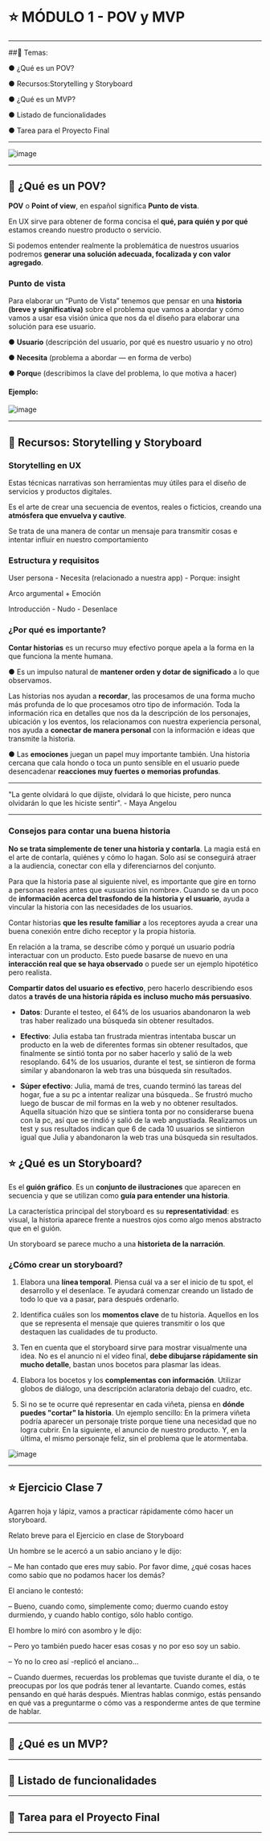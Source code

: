 # :star: MÓDULO 1 - POV y MVP

---

##:book: Temas:

● ¿Qué es un POV?

● Recursos:Storytelling y Storyboard

● ¿Qué es un MVP?

● Listado de funcionalidades

● Tarea para el Proyecto Final

---

![image](https://user-images.githubusercontent.com/72580574/227750336-ecc46904-d3e6-4ece-8467-ee036658cb71.png)


---

## :stars: ¿Qué es un POV?

**POV** o **Point of view**, en español significa **Punto de vista**.

En UX sirve para obtener de forma concisa el **qué, para quién y por qué** estamos creando nuestro producto o servicio.

Si podemos entender realmente la problemática de nuestros usuarios podremos **generar una solución adecuada, focalizada y con valor agregado**.


### Punto de vista
 
Para elaborar un “Punto de Vista” tenemos que pensar en una **historia (breve y significativa)** sobre el problema que vamos a abordar y cómo vamos a usar esa visión única que nos da el diseño para elaborar una solución para ese usuario.

● **Usuario** (descripción del usuario, por qué es nuestro usuario y no otro)

● **Necesita** (problema a abordar — en forma de verbo)

● **Porqu**e (describimos la clave del problema, lo que motiva a hacer)

#### Ejemplo:

![image](https://user-images.githubusercontent.com/72580574/227750393-beb8602e-ffe2-4329-b491-36f5aca397ba.png)




---

## :stars: Recursos: Storytelling y Storyboard

### Storytelling en UX

Estas técnicas narrativas son herramientas muy útiles para el diseño de servicios y productos digitales.

Es el arte de crear una secuencia de eventos, reales o ficticios, creando una **atmósfera que envuelva y cautive**.

Se trata de una manera de contar un mensaje para transmitir cosas e intentar influir en nuestro comportamiento

### Estructura y requisitos

User persona - Necesita (relacionado a nuestra app) - Porque: insight

Arco argumental + Emoción

Introducción - Nudo - Desenlace

### ¿Por qué es importante?

**Contar historias** es un recurso muy efectivo porque apela a la forma en la que funciona la mente humana.

● Es un impulso natural de **mantener orden y dotar de significado** a lo que observamos.

Las historias nos ayudan a **recordar**, las procesamos de una forma mucho más profunda de lo que procesamos otro tipo de información. Toda la información rica en detalles que nos da la descripción de los personajes, ubicación y los eventos, los relacionamos con nuestra experiencia personal, nos ayuda a **conectar de manera personal** con la información e ideas que transmite la historia.

● Las **emociones** juegan un papel muy importante también. Una historia cercana que cala hondo o toca un punto sensible en el usuario puede
desencadenar **reacciones muy fuertes o memorias profundas**.

---

"La gente olvidará lo que dijiste, olvidará lo que hiciste, pero nunca olvidarán lo que les hiciste sentir". - Maya Angelou

---

### Consejos para contar una buena historia

**No se trata simplemente de tener una historia y contarla**. La magia está en el arte de contarla, quiénes y cómo lo hagan. Solo así se conseguirá atraer a la
audiencia, conectar con ella y diferenciarnos del conjunto.

Para que la historia pase al siguiente nivel, es importante que gire en torno a personas reales antes que «usuarios sin nombre». Cuando se da un poco de
**información acerca del trasfondo de la historia y el usuario**, ayuda a vincular la historia con las necesidades de los usuarios.

Contar historias **que les resulte familiar** a los receptores ayuda a crear una buena conexión entre dicho receptor y la propia historia.

En relación a la trama, se describe cómo y porqué un usuario podría interactuar con un producto. Esto puede basarse de nuevo en una **interacción real que se
haya observado** o puede ser un ejemplo hipotético pero realista.

**Compartir datos del usuario es efectivo**, pero hacerlo describiendo esos datos **a través de una historia rápida es incluso mucho más persuasivo**.

- **Datos**: Durante el testeo, el 64% de los usuarios abandonaron la web tras haber realizado una búsqueda sin obtener resultados.

- **Efectivo**: Julia estaba tan frustrada mientras intentaba buscar un producto en la web de diferentes formas sin obtener resultados, que
finalmente se sintió tonta por no saber hacerlo y salió de la web resoplando. 64% de los usuarios, durante el test, se sintieron de
forma similar y abandonaron la web tras una búsqueda sin resultados.

- **Súper efectivo**: Julia, mamá de tres, cuando terminó las tareas del hogar, fue a su pc a intentar realizar una búsqueda.. Se frustró mucho luego de buscar de mil formas en la web y no obtener resultados. Aquella situación hizo que se sintiera tonta por no considerarse buena con la pc, así que se rindió y salió de la web angustiada. Realizamos un test y sus resultados indican que 6 de cada 10 usuarios se sintieron igual que Julia y abandonaron la web tras una búsqueda sin resultados.


## :star: ¿Qué es un Storyboard?

Es el **guión gráfico**. Es un **conjunto de ilustraciones** que aparecen en secuencia y que se utilizan como **guía para entender una historia**.

La característica principal del storyboard es su **representatividad**: es visual, la historia aparece frente a nuestros ojos como algo menos abstracto que en el guión.

Un storyboard se parece mucho a una **historieta de la narración**.

### ¿Cómo crear un storyboard?

1. Elabora una **línea temporal**. Piensa cuál va a ser el inicio de tu spot, el desarrollo y el desenlace. Te ayudará comenzar creando un listado de todo lo
que va a pasar, para después ordenarlo.

2. Identifica cuáles son los **momentos clave** de tu historia. Aquellos en los que se representa el mensaje que quieres transmitir o los que destaquen las cualidades de tu producto.

3. Ten en cuenta que el storyboard sirve para mostrar visualmente una idea. No es el anuncio ni el vídeo final, **debe dibujarse rápidamente sin mucho detalle**, bastan unos bocetos para plasmar las ideas.

4. Elabora los bocetos y los **complementas con información**. Utilizar globos de diálogo, una descripción aclaratoria debajo del cuadro, etc.

5. Si no se te ocurre qué representar en cada viñeta, piensa en **dónde puedes "cortar" la historia**. Un ejemplo sencillo: En la primera viñeta podría aparecer un personaje triste porque tiene una necesidad que no logra cubrir. En la siguiente, el anuncio de nuestro producto. Y, en la última, el mismo personaje feliz, sin el problema que le atormentaba.

![image](https://user-images.githubusercontent.com/72580574/227750592-9edfe9f5-b78c-44a2-bda1-71fc99f1a24a.png)


---

## :star: Ejercicio Clase 7

Agarren hoja y lápiz, vamos a practicar rápidamente cómo hacer un storyboard.

Relato breve para el Ejercicio en clase de Storyboard

Un hombre se le acercó a un sabio anciano y le dijo:

– Me han contado que eres muy sabio. Por favor dime, ¿qué cosas haces como sabio que no podamos hacer los demás?

El anciano le contestó:

– Bueno, cuando como, simplemente como; duermo cuando estoy durmiendo, y cuando hablo contigo, sólo hablo contigo.

El hombre lo miró con asombro y le dijo:

– Pero yo también puedo hacer esas cosas y no por eso soy un sabio.

– Yo no lo creo así -replicó el anciano…

– Cuando duermes, recuerdas los problemas que tuviste durante el día, o te preocupas por los que podrás tener al levantarte. Cuando comes, estás pensando en qué harás después. Mientras hablas conmigo, estás pensando en qué vas a preguntarme o cómo vas a responderme antes de que termine de hablar.

---

## :stars: ¿Qué es un MVP?

---

## :stars: Listado de funcionalidades

---

## :stars: Tarea para el Proyecto Final

---
